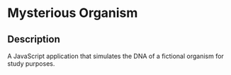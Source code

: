 # Mysterious Organism
## Description
A JavaScript application that simulates the DNA of a fictional organism for study purposes.